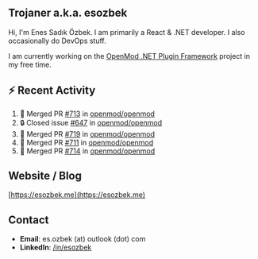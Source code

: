 ##  Trojaner a.k.a. esozbek
Hi, I'm Enes Sadık Özbek. I am primarily a React & .NET developer. I also occasionally do DevOps stuff.

I am currently working on the [OpenMod .NET Plugin Framework](https://github.com/openmod/openmod) project in my free time. 

## :zap: Recent Activity

<!--START_SECTION:activity-->
1. 🎉 Merged PR [#713](https://github.com/openmod/openmod/pull/713) in [openmod/openmod](https://github.com/openmod/openmod)
2. 🔒 Closed issue [#647](https://github.com/openmod/openmod/issues/647) in [openmod/openmod](https://github.com/openmod/openmod)
3. 🎉 Merged PR [#719](https://github.com/openmod/openmod/pull/719) in [openmod/openmod](https://github.com/openmod/openmod)
4. 🎉 Merged PR [#711](https://github.com/openmod/openmod/pull/711) in [openmod/openmod](https://github.com/openmod/openmod)
5. 🎉 Merged PR [#714](https://github.com/openmod/openmod/pull/714) in [openmod/openmod](https://github.com/openmod/openmod)
<!--END_SECTION:activity-->

## Website / Blog
[https://esozbek.me](https://esozbek.me)

## Contact
- **Email**: es.ozbek (at) outlook (dot) com
- **LinkedIn**: [/in/esozbek](https://linkedin.com/in/esozbek)

